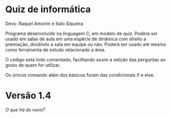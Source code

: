 # Quiz de informática

Devs: Raquel Amorim e Italo Siqueira


Programa desenvolvido na linguagem C, em modelo de quiz. Poderá ser usado em salas de aula em uma espécie de dinâmica com direito a premiação, dividindo a sala em equipe ou não. Poderá ser usado até mesmo como ferramenta de estudo relacionado a área.

O código está todo comentado, facilitando assim a edição das perguntas ao gosto de quem for utilizar.

Os únicos comando além dos básicos foram das condicionais if e else.


# Versão 1.4

*O que há de novo?*


